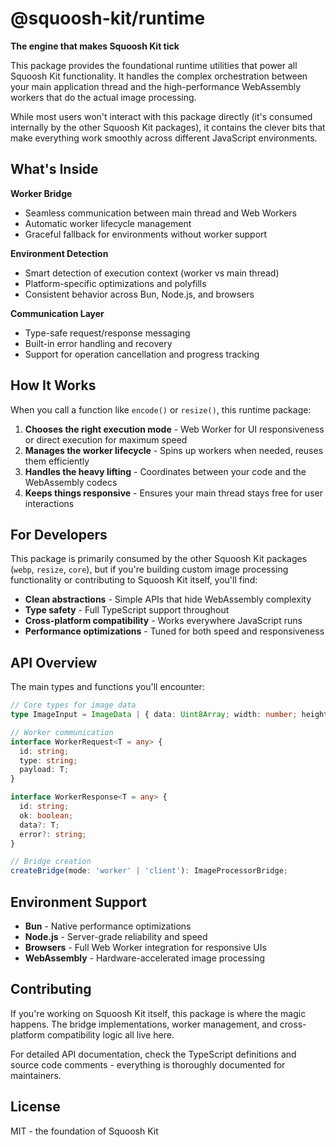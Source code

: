 # @squoosh-kit/runtime

**The engine that makes Squoosh Kit tick**

This package provides the foundational runtime utilities that power all Squoosh Kit functionality. It handles the complex orchestration between your main application thread and the high-performance WebAssembly workers that do the actual image processing.

While most users won't interact with this package directly (it's consumed internally by the other Squoosh Kit packages), it contains the clever bits that make everything work smoothly across different JavaScript environments.

## What's Inside

**Worker Bridge**
- Seamless communication between main thread and Web Workers
- Automatic worker lifecycle management
- Graceful fallback for environments without worker support

**Environment Detection**
- Smart detection of execution context (worker vs main thread)
- Platform-specific optimizations and polyfills
- Consistent behavior across Bun, Node.js, and browsers

**Communication Layer**
- Type-safe request/response messaging
- Built-in error handling and recovery
- Support for operation cancellation and progress tracking

## How It Works

When you call a function like `encode()` or `resize()`, this runtime package:

1. **Chooses the right execution mode** - Web Worker for UI responsiveness or direct execution for maximum speed
2. **Manages the worker lifecycle** - Spins up workers when needed, reuses them efficiently
3. **Handles the heavy lifting** - Coordinates between your code and the WebAssembly codecs
4. **Keeps things responsive** - Ensures your main thread stays free for user interactions

## For Developers

This package is primarily consumed by the other Squoosh Kit packages (`webp`, `resize`, `core`), but if you're building custom image processing functionality or contributing to Squoosh Kit itself, you'll find:

- **Clean abstractions** - Simple APIs that hide WebAssembly complexity
- **Type safety** - Full TypeScript support throughout
- **Cross-platform compatibility** - Works everywhere JavaScript runs
- **Performance optimizations** - Tuned for both speed and responsiveness

## API Overview

The main types and functions you'll encounter:

```typescript
// Core types for image data
type ImageInput = ImageData | { data: Uint8Array; width: number; height: number };

// Worker communication
interface WorkerRequest<T = any> {
  id: string;
  type: string;
  payload: T;
}

interface WorkerResponse<T = any> {
  id: string;
  ok: boolean;
  data?: T;
  error?: string;
}

// Bridge creation
createBridge(mode: 'worker' | 'client'): ImageProcessorBridge;
```

## Environment Support

- **Bun** - Native performance optimizations
- **Node.js** - Server-grade reliability and speed
- **Browsers** - Full Web Worker integration for responsive UIs
- **WebAssembly** - Hardware-accelerated image processing

## Contributing

If you're working on Squoosh Kit itself, this package is where the magic happens. The bridge implementations, worker management, and cross-platform compatibility logic all live here.

For detailed API documentation, check the TypeScript definitions and source code comments - everything is thoroughly documented for maintainers.

## License

MIT - the foundation of Squoosh Kit
